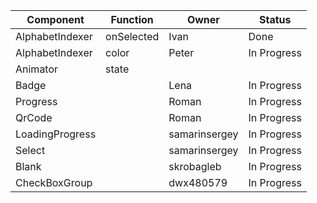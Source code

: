 | Component | Function | Owner | Status |
| --------- | -------- | ----- | ------ |
| AlphabetIndexer | onSelected | Ivan | Done |
| AlphabetIndexer | color | Peter | In Progress |
| Animator | state |  |  |
| Badge |      | Lena | In Progress |
| Progress |      | Roman | In Progress |
| QrCode |      | Roman | In Progress |
| LoadingProgress |      | samarinsergey| In Progress |
| Select |      | samarinsergey | In Progress |
| Blank |      | skrobagleb | In Progress |
| CheckBoxGroup|      | dwx480579 | In Progress |
